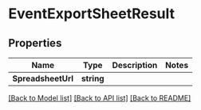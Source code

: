 # EventExportSheetResult

## Properties

Name | Type | Description | Notes
------------ | ------------- | ------------- | -------------
**SpreadsheetUrl** | **string** |  | 

[[Back to Model list]](../README.md#documentation-for-models) [[Back to API list]](../README.md#documentation-for-api-endpoints) [[Back to README]](../README.md)


